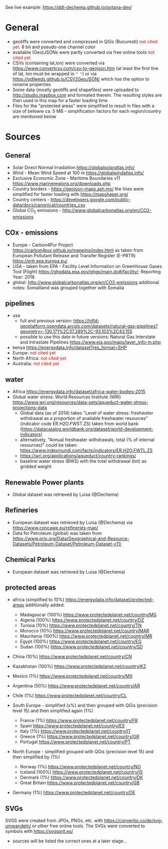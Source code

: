 See live example: https://ddt-dechema.github.io/potana-dev/

# General
* geotiffs were converted and compressed in QGis (Bucuresti) <span style="color:red">not cited yet</span>. 
8 bit and pseudo-one channel color
* available (Geo)JSONs were partly converted via free online tools <span style="color:red">not cited yet</span>
* CSVs (containing lat,lon) were converted via https://www.convertcsv.com/csv-to-geojson.htm (at least the first line of lat, lon must be wrapped in `" "`) or via https://odileeds.github.io/CSV2GeoJSON/ which has the option to rename properties
* Some data (mostly geotiffs and shapefiles) were uploaded to http://studio.mapbox.com and formated therein. The resulting styles are then used in this map for a faster loading time
* Files for the "protected areas" were simplified to result in files with a size of beloww ca. 5 MB - simplification factors for each region/country are mentioned below

# Sources
## General
* Solar Direct Normal Irradiation https://globalsolaratlas.info/
* Wind - Mean Wind Speed at 100 m https://globalwindatlas.info/
* Exclusive Economic Zone - Maritime Boundaries v11 https://www.marineregions.org/downloads.php
* Country borders - https://geojson-maps.ash.ms/
the lines were simplified for faster loading with https://mapshaper.org/  
* Country centers - https://developers.google.com/public-data/docs/canonical/countries_csv
* Global CO<sub>2</sub> emissions - http://www.globalcarbonatlas.org/en/CO2-emissions

## COx - emissions 
* Europe - Carbon4Pur Project https://carbon4pur.github.io/mapping/index.html
as taken from European Pollutant Release and Transfer Register (E-PRTR) https://prtr.eea.europa.eu/
* USA - taken from EPA - Facility Level Information on GreenHouse Gases Tool (Flight) https://ghgdata.epa.gov/ghgp/main.do#/facility/; Reporting Year: 2018
* global: http://www.globalcarbonatlas.org/en/CO2-emissions
  additional notes: Somaliland was grouped together with Somalia


## pipelines
* usa 
  * full and previous version: https://hifld-geoplatform.opendata.arcgis.com/datasets/natural-gas-pipelines?geometry=-130.171%2C37.289%2C-93.103%2C43.155
  * possible to use this date in future versions: 
  Natural Gas Interstate and Intrastate Pipelines https://www.eia.gov/maps/layer_info-m.php
* kenya https://energydata.info/dataset?res_format=SHP
* Europe: <span style="color:red">not cited yet</span>
* North Africa: <span style="color:red">not cited yet</span>
* Australia: <span style="color:red">not cited yet</span>


## water
* Africa https://energydata.info/dataset/africa-water-bodies-2015
* Global water stress: World Resources Institute (WRI) https://www.wri.org/resources/data-sets/aqueduct-water-stress-projections-data
  * Global data (as of 2014) takes "Level of water stress: freshwater withdrawal as a proportion of available freshwater resources" (indicator code ER.H2O.FWST.ZS)
  taken from world bank (https://datacatalog.worldbank.org/dataset/world-development-indicators)
  * alternatively, "Annual freshwater withdrawals, total (% of internal resources)" could be taken: https://www.indexmundi.com/facts/indicators/ER.H2O.FWTL.ZS 
  * https://wri.org/applications/aqueduct/country-rankings/
  * baseline water stress (BWS) with the total withdrawal (tot) as gridded weight

## Renewable Power plants
* Global dataset was retrieved by Luisa (@Dechema)

## Refineries
* European dataset was retrieved by Luisa (@Dechema) via https://www.concawe.eu/refineries-map/
* Data for Petroleum (global) was taken from https://www.prio.org/Data/Geographical-and-Resource-Datasets/Petroleum-Dataset/Petroleum-Dataset-v11/

## Chemical Parks
* European dataset was retrieved by Luisa (@Dechema)

## protected areas
* africa (simplified to 10%) https://energydata.info/dataset/protected-areas 
additionally added: 
  * Madagascar (100%) https://www.protectedplanet.net/country/MG
  * Algeria (100%) https://www.protectedplanet.net/country/DZ
  * Tunisia (10%) https://www.protectedplanet.net/country/TN
  * Morocco (10%)  https://www.protectedplanet.net/country/MAR
  * Mauritania (100%) https://www.protectedplanet.net/country/MR
  * Egypt (100%) https://www.protectedplanet.net/country/EG
  * Sudan (100%) https://www.protectedplanet.net/country/SD

* China (10%) https://www.protectedplanet.net/country/CN
* Kazakhstan (100%) https://www.protectedplanet.net/country/KZ
* Mexico (1%) https://www.protectedplanet.net/country/MX
* Argentina (50%) https://www.protectedplanet.net/country/AR
* Chile (1%) https://www.protectedplanet.net/country/CL
* South Europe - simplified (x%) and then grouped with QGis (precision level 15) and then simplified again (1%)
  * France (1%) https://www.protectedplanet.net/country/FR
  * Spain https://www.protectedplanet.net/country/ES
  * Italy (1%) https://www.protectedplanet.net/country/IT
  * Greece (1%) https://www.protectedplanet.net/country/GR
  * Portugal https://www.protectedplanet.net/country/PT
* North Europe - simplified grouped with QGis (precision level 15) and then simplified by (1%)
  * Norway (1%) https://www.protectedplanet.net/country/NO
  * Iceland (100%) https://www.protectedplanet.net/country/IS
  * Denmark (1%) https://www.protectedplanet.net/country/DK
  * Great Britain https://www.protectedplanet.net/country/GB 
* Germany (1%) https://www.protectedplanet.net/country/DE



## SVGs
SVGS were created from JPGs, PNGs, etc. with https://convertio.co/de/svg-umwandeln/ or other free online tools.
The SVGs were converted to symbols with  https://svgsprit.es/
* sources will be listed the correct ones at a later stage...